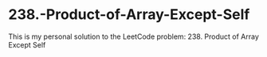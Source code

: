 # 238.-Product-of-Array-Except-Self
This is my personal solution to the LeetCode problem: 238. Product of Array Except Self
